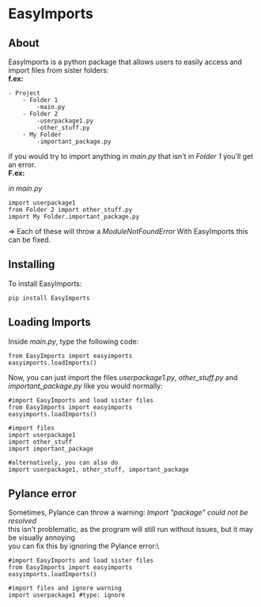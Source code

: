 # EasyImports
## About

EasyImports is a python package that allows users to easily access and import files from sister folders:\
**f.ex:**
```
- Project
    - Folder 1
        -main.py
    - Folder 2
        -userpackage1.py
        -other_stuff.py
    - My Folder 
        -important_package.py
```

if you would try to import anything in *main.py* that isn't in *Folder 1* you'll get an error.\
**F.ex:**

*in main.py*
```
import userpackage1
from Folder 2 import other_stuff.py
import My Folder.important_package.py
```

=> Each of these will throw a *ModuleNotFoundError*
With EasyImports this can be fixed.

## Installing

To install EasyImports:
```
pip install EasyImports
```

## Loading Imports

Inside *main.py*, type the following code:
```
from EasyImports import easyimports
easyimports.loadImports()
```

Now, you can just import the files *userpackage1.py*, *other_stuff.py* and *important_package.py* like you would normally:
```
#import EasyImports and load sister files
from EasyImports import easyimports
easyimports.loadImports()

#import files
import userpackage1
import other_stuff
import important_package

#alternatively, you can also do
import userpackage1, other_stuff, important_package
```

## Pylance error

Sometimes, Pylance can throw a warning: *Import "package" could not be resolved*\
this isn't problematic, as the program will still run without issues, but it may be visually annoying\
you can fix this by ignoring the Pylance error:\

```
#import EasyImports and load sister files
from EasyImports import easyimports
easyimports.loadImports()

#import files and ignore warning 
import userpackage1 #type: ignore
```
